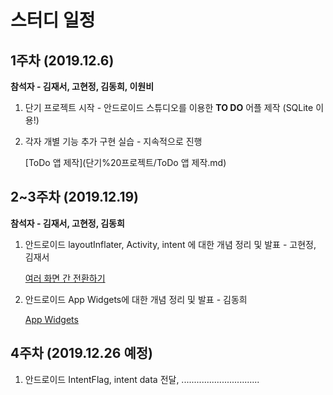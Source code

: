 # 스터디 일정

## 1주차 (2019.12.6)

**참석자 - 김재서, 고현정, 김동희, 이원비**

1. 단기 프로젝트 시작 - 안드로이드 스튜디오를 이용한 **TO DO** 어플 제작 (SQLite 이용!)

2. 각자 개별 기능 추가 구현 실습 - 지속적으로 진행

   [ToDo 앱 제작](단기%20프로젝트/ToDo 앱 제작.md)

## 2~3주차 (2019.12.19)

**참석자 - 김재서, 고현정, 김동희**

1. 안드로이드 layoutInflater, Activity, intent 에 대한 개념 정리 및 발표 - 고현정, 김재서

   [여러 화면 간 전환하기](학습%20및%20발표/여러%20화면%20간%20전환.md)

2. 안드로이드 App Widgets에 대한 개념 정리 및 발표 - 김동희

   [App Widgets](학습%20및%20발표/App%20Widgets.md)

## 4주차 (2019.12.26 예정)

1. 안드로이드 IntentFlag, intent data 전달, ...............................

